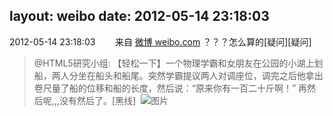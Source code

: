 layout: weibo
date: 2012-05-14 23:18:03
---
<meta name="referrer" content="no-referrer" />

2012-05-14 23:18:03  &nbsp;&nbsp;&nbsp;&nbsp;&nbsp;&nbsp; 来自 <a href="http://weibo.com/" rel="nofollow">微博 weibo.com</a>
？？？怎么算的[疑问][疑问]
>  @HTML5研究小组: 【轻松一下】一个物理学霸和女朋友在公园的小湖上划船，两人分坐在船头和船尾。突然学霸提议两人对调座位，调完之后他拿出卷尺量了船的位移和船的长度，然后说：“原来你有一百二十斤啊！” 再然后呢,,,没有然后了。[黑线] ​​​
>  ![图片](https://ww2.sinaimg.cn/large/71ec5295jw1dsxqeuumnkj.jpg)
